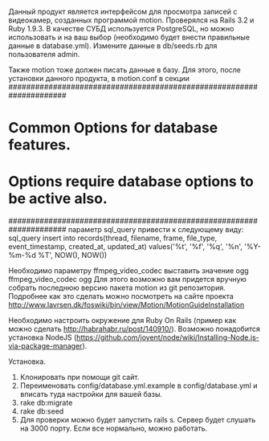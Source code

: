 Данный продукт является интерфейсом для просмотра записей с видеокамер, созданных программой motion.
Проверялся на Rails 3.2 и Ruby 1.9.3. В качестве СУБД используется PostgreSQL, но можно использовать и на ваш выбор (необходимо будет внести правильные данные в database.yml).
Измените данные в db/seeds.rb для пользователя admin.

Также motion тоже должен писать данные в базу. Для этого, после установки данного продукта, в motion.conf в секции
#####################################################################                                                                                                           
# Common Options for database features.                                                                                                                                         
# Options require database options to be active also.                                                                                                                           
#####################################################################
параметр sql_query привести к следующему виду:
sql_query insert into records(thread, filename, frame, file_type, event_timestamp, created_at, updated_at) values('%t', '%f', '%q', '%n', '%Y-%m-%d %T', NOW(), NOW())

Необходимо параметру ffmpeg_video_codec выставить значение ogg
ffmpeg_video_codec ogg
Для этого возможно вам придется вручную собрать последнюю версию пакета motion из git репозитория.
Подробнее как это сделать можно посмотреть на сайте проекта http://www.lavrsen.dk/foswiki/bin/view/Motion/MotionGuideInstallation

Необходимо настроить окружение для Ruby On Rails (пример как можно сделать http://habrahabr.ru/post/140910/).
Возможно понадобится установка NodeJS (https://github.com/joyent/node/wiki/Installing-Node.js-via-package-manager).

Установка.
1. Клонировать при помощи git сайт.
2. Переименовать config/database.yml.example в config/database.yml и вписать туда настройки для вашей базы.
3. rake db:migrate
4. rake db:seed
5. Для проверки можно будет запустить rails s. Сервер будет слушать на 3000 порту. Если все нормально, можно работать.